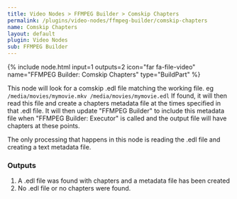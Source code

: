 ```yaml
---
title: Video Nodes > FFMPEG Builder > Comskip Chapters
permalink: /plugins/video-nodes/ffmpeg-builder/comskip-chapters
name: Comskip Chapters
layout: default
plugin: Video Nodes
sub: FFMPEG Builder
---
```


{% include node.html input=1 outputs=2 icon="far fa-file-video" name="FFMPEG Builder: Comskip Chapters" type="BuildPart" %}

This node will look for a comskip .edl file matching the working file.   eg
`
/media/movies/mymovie.mkv
/media/movies/mymovie.edl
`
If found, it will then read this file and create a chapters metadata file at the times specified in that .edl file.   It will then update "FFMPEG Builder" to include this metadata file when "FFMPEG Builder: Executor" is called and the output file will have chapters at these points.

The only processing that happens in this node is reading the .edl file and creating a text metadata file.  

### Outputs
1. A .edl file was found with chapters and a metadata file has been created
2. No .edl file or no chapters were found.